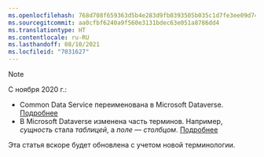 ```yaml
---
ms.openlocfilehash: 768d708f659363d5b4e283d9fb0393505b035c1d7fe3ee09d74ea17eab87a8f0
ms.sourcegitcommit: aa0cfbf6240a9f560e3131bdec63e051a8786dd4
ms.translationtype: HT
ms.contentlocale: ru-RU
ms.lasthandoff: 08/10/2021
ms.locfileid: "7031627"
---
```

> [!NOTE]
> С ноября 2020 г.:
> - Common Data Service переименована в Microsoft Dataverse. [Подробнее](https://aka.ms/PAuAppBlog)
> - В Microsoft Dataverse изменена часть терминов. Например, *сущность* стала *таблицей*, а *поле* — *столбцом*. [Подробнее](/powerapps/maker/data-platform/data-platform-intro)
>
> Эта статья вскоре будет обновлена с учетом новой терминологии.